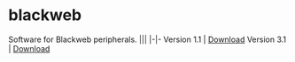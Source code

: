 # blackweb
Software for Blackweb peripherals.
|||
|-|-
Version 1.1  | [Download](/https://github.com/0x2502/blackweb/releases/tag/1.1)
Version 3.1  | [Download](https://github.com/0x2502/blackweb/releases/tag/3.1)